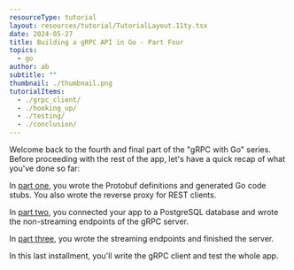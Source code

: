 ```yaml
---
resourceType: tutorial
layout: resources/tutorial/TutorialLayout.11ty.tsx
date: 2024-05-27
title: Building a gRPC API in Go - Part Four
topics:
  - go
author: ab
subtitle: ""
thumbnail: ./thumbnail.png
tutorialItems:
  - ./grpc_client/
  - ./hooking_up/
  - ./testing/
  - ./conclusion/
---
```


Welcome back to the fourth and final part of the "gRPC with Go" series. Before proceeding with the rest of the app, let's have a quick recap of what you've done so far:

In [part one](../grpc_part_one/), you wrote the Protobuf definitions and generated Go code stubs. You also wrote the reverse proxy for REST clients.

In [part two](../grpc_part_two/), you connected your app to a PostgreSQL database and wrote the non-streaming endpoints of the gRPC server.

In [part three](../grpc_part_three/), you wrote the streaming endpoints and finished the server.

In this last installment, you'll write the gRPC client and test the whole app.
